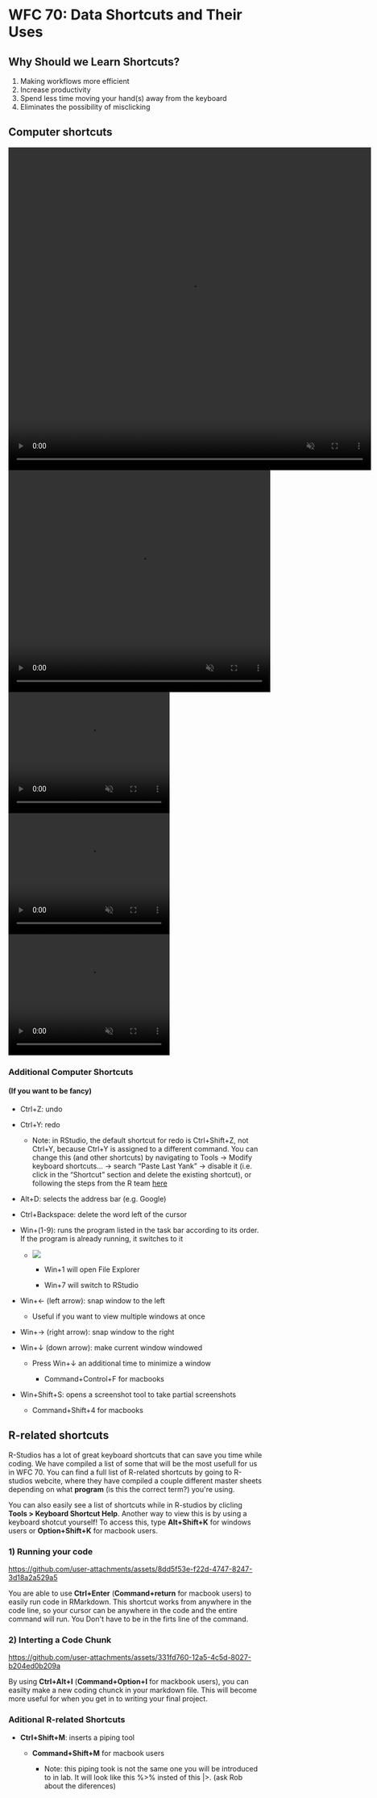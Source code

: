 # WFC 70: Data Shortcuts and Their Uses
## Why Should we Learn Shortcuts?
1. Making workflows more efficient
2. Increase productivity
3. Spend less time moving your hand(s) away from the keyboard 
4. Eliminates the possibility of misclicking

## Computer shortcuts


<video width="720" height="640" controls loop="" muted="" autoplay="">
    <source src="https://github.com/user-attachments/assets/5a489ebb-a250-41f1-a0c6-918cfc7b6c04">
</video>


<video width="520" height="440" controls loop="" muted="" autoplay="">
    <source src="https://github.com/user-attachments/assets/a738fb82-7b81-40b0-abe8-4c4d8c116c75">
</video>


<video width="320" height="240" controls loop="" muted="" autoplay="">
    <source src="https://github.com/user-attachments/assets/925f4f59-ff14-4acc-88e7-d2b50d23a74c">
</video>


<video width="320" height="240" controls loop="" muted="" autoplay="">
    <source src="https://github.com/user-attachments/assets/e6efeeeb-c63e-4173-af58-0b75eb20ed43">
</video>


<video width="320" height="240" controls loop="" muted="" autoplay="">
    <source src="https://github.com/user-attachments/assets/7e2fe559-58bc-42bf-bd72-6a9fdad71045">
</video>



### Additional Computer Shortcuts
#### (If you want to be fancy) 

-   Ctrl+Z: undo

-   Ctrl+Y: redo

    -   Note: in RStudio, the default shortcut for redo is Ctrl+Shift+Z, not Ctrl+Y, because Ctrl+Y is assigned to a different command. You can change this (and other shortcuts) by navigating to Tools → Modify keyboard shortcuts… → search “Paste Last Yank” → disable it (i.e. click in the “Shortcut” section and delete the existing shortcut), or following the steps from the R team [here](https://support.posit.co/hc/en-us/articles/206382178-Customizing-Keyboard-Shortcuts-in-the-RStudio-IDE)
    
-   Alt+D: selects the address bar (e.g. Google)

-   Ctrl+Backspace: delete the word left of the cursor

-   Win+(1-9): runs the program listed in the task bar according to its order. If the program is already running, it switches to it

    -   ![](https://lh7-rt.googleusercontent.com/docsz/AD_4nXdMlo04cz9pWg6_r9i3tLLBzQfRincxfLOd4wnNZ51gTOq8CAFkTDCWozDWkmy-FiaaSMfs8cGvDD0i-MAKRq1Eyt02EwRGNKLWINpk-kOJaVJZ4RNA0IOpzKvIw465EoG7NF8h?key=YWdbpxiSjg1ykqZRVzbV5svS)

        -   Win+1 will open File Explorer

        -   Win+7 will switch to RStudio

-   Win+← (left arrow): snap window to the left

    -   Useful if you want to view multiple windows at once

-   Win+→ (right arrow): snap window to the right

-   Win+↓ (down arrow): make current window windowed

    -   Press Win+↓ an additional time to minimize a window

        -   Command+Control+F for macbooks

-   Win+Shift+S: opens a screenshot tool to take partial screenshots

    -   Command+Shift+4 for macbooks
 
## R-related shortcuts

R-Studios has a lot of great keyboard shortcuts that can save you time while coding. We have compiled a list of some that will be the most usefull for us in WFC 70. You can find a full list of R-related shortcuts by going to R-studios webcite, where they have compiled a couple different master sheets depending on what **program** (is this the correct term?) you're using. 

You can also easily see a list of shortcuts while in R-studios by clicling **Tools > Keyboard Shortcut Help**. Another way to view this is by using a keyboard shotcut yourself! To access this, type **Alt+Shift+K** for windows users or **Option+Shift+K** for macbook users. 


### 1) Running your code
https://github.com/user-attachments/assets/8dd5f53e-f22d-4747-8247-3d18a2a529a5

You are able to use **Ctrl+Enter** (**Command+return** for macbook users) to easily run code in RMarkdown. This shortcut works from anywhere in the code line, so your cursor can be anywhere in the code and the entire command will run. You Don't have to be in the firts line of the command. 


### 2) Interting a Code Chunk
https://github.com/user-attachments/assets/331fd760-12a5-4c5d-8027-b204ed0b209a

By using **Ctrl+Alt+I** (**Command+Option+I** for mackbook users), you can easilty make a new coding chunck in your markdown file. This will become more useful for when you get in to writing your final project. 

### Aditional R-related Shortcuts

-   **Ctrl+Shift+M**: inserts a piping tool

      -  **Command+Shift+M** for macbook users

          -  Note: this piping took is not the same one you will be introduced to in lab. It will look like this %>% insted of this |>. (ask Rob about the diferences) 
